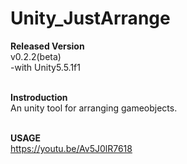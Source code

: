 # Unity_JustArrange
<b>Released Version</b></br>
v0.2.2(beta)</br>
-with Unity5.5.1f1</br></br>

<b>Instroduction</b></br>
An unity tool for arranging gameobjects.</br></br>

<b>USAGE</b></br> 
https://youtu.be/Av5J0lR7618</br>
